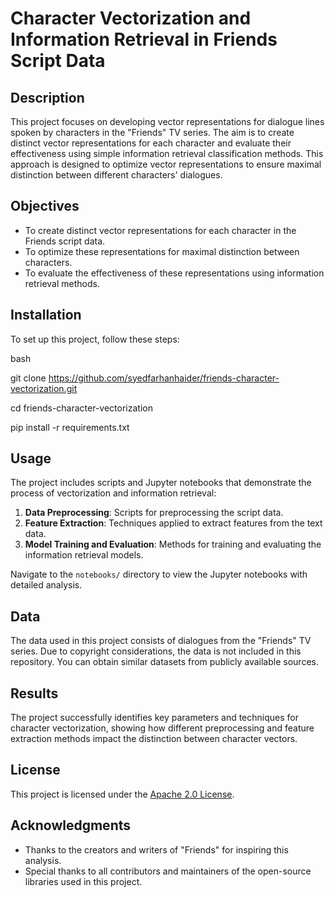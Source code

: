 # Character Vectorization and Information Retrieval in Friends Script Data

## Description
This project focuses on developing vector representations for dialogue lines spoken by characters in the "Friends" TV series. The aim is to create distinct vector representations for each character and evaluate their effectiveness using simple information retrieval classification methods. This approach is designed to optimize vector representations to ensure maximal distinction between different characters' dialogues.

## Objectives
- To create distinct vector representations for each character in the Friends script data.
- To optimize these representations for maximal distinction between characters.
- To evaluate the effectiveness of these representations using information retrieval methods.

## Installation
To set up this project, follow these steps:

bash

git clone https://github.com/syedfarhanhaider/friends-character-vectorization.git

cd friends-character-vectorization

pip install -r requirements.txt


## Usage
The project includes scripts and Jupyter notebooks that demonstrate the process of vectorization and information retrieval:

1. **Data Preprocessing**: Scripts for preprocessing the script data.
2. **Feature Extraction**: Techniques applied to extract features from the text data.
3. **Model Training and Evaluation**: Methods for training and evaluating the information retrieval models.

Navigate to the `notebooks/` directory to view the Jupyter notebooks with detailed analysis.

## Data
The data used in this project consists of dialogues from the "Friends" TV series. Due to copyright considerations, the data is not included in this repository. You can obtain similar datasets from publicly available sources.

## Results
The project successfully identifies key parameters and techniques for character vectorization, showing how different preprocessing and feature extraction methods impact the distinction between character vectors.

## License
This project is licensed under the [Apache 2.0 License](LICENSE).

## Acknowledgments
- Thanks to the creators and writers of "Friends" for inspiring this analysis.
- Special thanks to all contributors and maintainers of the open-source libraries used in this project.
